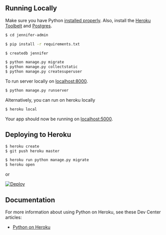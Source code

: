 ## Running Locally

Make sure you have Python [installed properly](http://install.python-guide.org).  Also, install the [Heroku Toolbelt](https://toolbelt.heroku.com/) and [Postgres](https://devcenter.heroku.com/articles/heroku-postgresql#local-setup).

```sh
$ cd jennifer-admin

$ pip install -r requirements.txt

$ createdb jennifer

$ python manage.py migrate
$ python manage.py collectstatic
$ python manage.py createsuperuser

```


To run server locally on
[localhost:8000](http://localhost:8000/).

```sh
$ python manage.py runserver
```

Alternatively, you can run on heroku locally
```sh
$ heroku local
```
Your app should now be running on [localhost:5000](http://localhost:5000/).

## Deploying to Heroku

```sh
$ heroku create
$ git push heroku master

$ heroku run python manage.py migrate
$ heroku open
```
or

[![Deploy](https://www.herokucdn.com/deploy/button.png)](https://heroku.com/deploy)

## Documentation

For more information about using Python on Heroku, see these Dev Center articles:

- [Python on Heroku](https://devcenter.heroku.com/categories/python)
